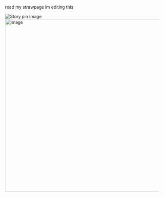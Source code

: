 read my strawpage im editing this


<img src="https://i.pinimg.com/736x/0b/46/ca/0b46ca2f9a1f568e3d34f13ec2f7cbd1.jpg" alt="Story pin image"/><img width="736" height="567" alt="image" src="https://github.com/user-attachments/assets/7c72bd4a-1437-4944-bec5-c048c8756a0c" />
